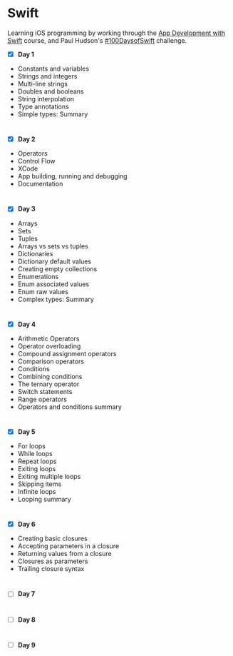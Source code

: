 # Swift
Learning iOS programming by working through the [App Development with Swift](https://apple.co/2MYGIsT) course, and Paul Hudson's [#100DaysofSwift](https://www.hackingwithswift.com/100) challenge.

 - [x] <b>Day 1</b>
* Constants and variables
* Strings and integers
* Multi-line strings
* Doubles and booleans
* String interpolation
* Type annotations
* Simple types: Summary

 #
 - [x] <b>Day 2</b>
* Operators
* Control Flow
* XCode
* App building, running and debugging
* Documentation

 #
 - [x] <b>Day 3</b>
 * Arrays 
 * Sets
 * Tuples
 * Arrays vs sets vs tuples
 * Dictionaries 
 * Dictionary default values
 * Creating empty collections 
 * Enumerations
 * Enum associated values
 * Enum raw values
 * Complex types: Summary 
 
  #
 - [x] <b>Day 4</b>
 * Arithmetic Operators 
 * Operator overloading 
 * Compound assignment operators 
 * Comparison operators 
 * Conditions 
 * Combining conditions 
 * The ternary operator 
 * Switch statements 
 * Range operators 
 * Operators and conditions summary 
 
 #
 - [x] <b>Day 5</b>
 * For loops 
 * While loops 
 * Repeat loops 
 * Exiting loops 
 * Exiting multiple loops 
 * Skipping items 
 * Infinite loops 
 * Looping summary 
 
 #
 - [x] <b>Day 6</b>
 * Creating basic closures
 * Accepting parameters in a closure
 * Returning values from a closure
 * Closures as parameters
 * Trailing closure syntax

 #
 - [ ] <b>Day 7</b>
 
 #
 - [ ] <b>Day 8</b>

 #
 - [ ] <b>Day 9</b>
 
